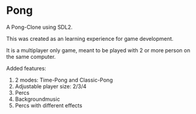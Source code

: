 # Pong #
A Pong-Clone using SDL2. 

This was created as an learning experience for game development.

It is a multiplayer only game, meant to be played with 2 or more person on the same computer.

Added features:  
1. 2 modes: Time-Pong and Classic-Pong  
2. Adjustable player size: 2/3/4  
3. Percs  
4. Backgroundmusic  
5. Percs with different effects  

